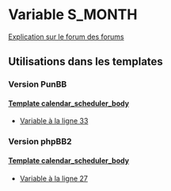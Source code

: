 # Variable S_MONTH
[Explication sur le forum des forums](http://forum.forumactif.com/t294113-listing-des-variables#S_MONTH)
## Utilisations dans les templates
### Version PunBB
#### [Template calendar_scheduler_body](punbb/calendar_scheduler_body.md)
* [Variable à la ligne 33](../punbb/calendar_scheduler_body.tpl#L33)
### Version phpBB2
#### [Template calendar_scheduler_body](subsilver/calendar_scheduler_body.md)
* [Variable à la ligne 27](../subsilver/calendar_scheduler_body.tpl#L27)